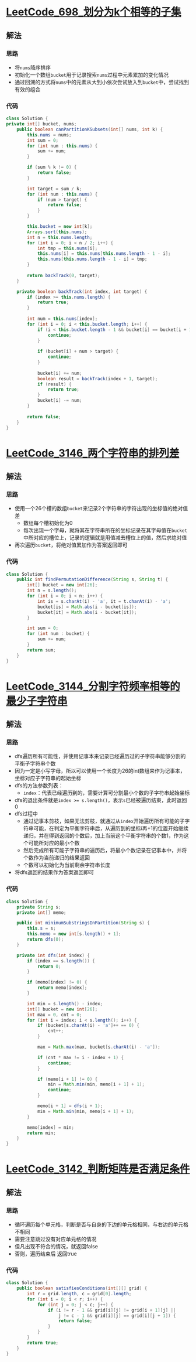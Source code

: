 # [LeetCode_698_划分为k个相等的子集](https://leetcode.cn/problems/partition-to-k-equal-sum-subsets)
## 解法
### 思路
- 将`nums`降序排序
- 初始化一个数组`bucket`用于记录搜索`nums`过程中元素累加的变化情况
- 通过回溯的方式将`nums`中的元素从大到小依次尝试放入到`bucket`中，尝试找到有效的组合
### 代码
```java
class Solution {
private int[] bucket, nums;
    public boolean canPartitionKSubsets(int[] nums, int k) {
        this.nums = nums;
        int sum = 0;
        for (int num : this.nums) {
            sum += num;
        }

        if (sum % k != 0) {
            return false;
        }

        int target = sum / k;
        for (int num : this.nums) {
            if (num > target) {
                return false;
            }
        }

        this.bucket = new int[k];
        Arrays.sort(this.nums);
        int n = this.nums.length;
        for (int i = 0; i < n / 2; i++) {
            int tmp = this.nums[i];
            this.nums[i] = this.nums[this.nums.length - 1 - i];
            this.nums[this.nums.length - 1 - i] = tmp;
        }
        
        return backTrack(0, target);
    }

    private boolean backTrack(int index, int target) {
        if (index >= this.nums.length) {
            return true;
        }
        
        int num = this.nums[index];
        for (int i = 0; i < this.bucket.length; i++) {
            if (i < this.bucket.length - 1 && bucket[i] == bucket[i + 1]) {
                continue;
            }
            
            if (bucket[i] + num > target) {
                continue;
            }
            
            bucket[i] += num;
            boolean result = backTrack(index + 1, target);
            if (result) {
                return true;
            }
            bucket[i] -= num;
        }
        
        return false;
    }
}
```
# [LeetCode_3146_两个字符串的排列差](https://leetcode.cn/problems/permutation-difference-between-two-strings)
## 解法
### 思路
- 使用一个26个槽的数组`bucket`来记录2个字符串的字符出现的坐标值的绝对值差
  - 数组每个槽初始化为0
  - 每次出现一个字母，就将其在字符串所在的坐标记录在其字母值在`bucket`中所对应的槽位上，记录的逻辑就是用值减去槽位上的值，然后求绝对值
- 再次遍历`bucket`，将绝对值累加作为答案返回即可
### 代码
```java
class Solution {
    public int findPermutationDifference(String s, String t) {
        int[] bucket = new int[26];
        int n = s.length();
        for (int i = 0; i < n; i++) {
            int is = s.charAt(i) - 'a', it = t.charAt(i) - 'a';
            bucket[is] = Math.abs(i - bucket[is]);
            bucket[it] = Math.abs(i - bucket[it]);
        }

        int sum = 0;
        for (int num : bucket) {
            sum += num;
        }
        return sum;
    }
}
```
# [LeetCode_3144_分割字符频率相等的最少子字符串](https://leetcode.cn/problems/minimum-substring-partition-of-equal-character-frequency)
## 解法
### 思路
- dfs遍历所有可能性，并使用记事本来记录已经遍历过的子字符串能够分割的平衡子字符串个数
- 因为一定是小写字母，所以可以使用一个长度为26的int数组来作为记事本，坐标对应子字符串的起始坐标
- dfs的方法参数列表：
  - `index`：代表已经遍历到的，需要计算可分割最小个数的子字符串起始坐标
- dfs的退出条件就是`index >= s.length()`，表示`s`已经被遍历结束，此时返回0
- dfs过程中
  - 通过记事本剪枝，如果无法剪枝，就通过从`index`开始遍历所有可能的子字符串可能，在判定为平衡字符串后，从遍历到的坐标i再+1的位置开始继续递归，并在得到返回的个数后，加上当前这个平衡字符串的个数1，作为这个可能所对应的最小个数
  - 然后完成所有可能子字符串的遍历后，将最小个数记录在记事本中，并将个数作为当前递归的结果返回
  - 个数可以初始化为当前剩余字符串长度
- 将dfs返回的结果作为答案返回即可
### 代码
```java
class Solution {
    private String s;
    private int[] memo;

    public int minimumSubstringsInPartition(String s) {
        this.s = s;
        this.memo = new int[s.length() + 1];
        return dfs(0);
    }

    private int dfs(int index) {
        if (index == s.length()) {
            return 0;
        }

        if (memo[index] != 0) {
            return memo[index];
        }

        int min = s.length() - index;
        int[] bucket = new int[26];
        int max = 0, cnt = 0;
        for (int i = index; i < s.length(); i++) {
            if (bucket[s.charAt(i) - 'a']++ == 0) {
                cnt++;
            }

            max = Math.max(max, bucket[s.charAt(i) - 'a']);

            if (cnt * max != i - index + 1) {
                continue;
            }

            if (memo[i + 1] != 0) {
                min = Math.min(min, memo[i + 1] + 1);
                continue;
            }

            memo[i + 1] = dfs(i + 1);
            min = Math.min(min, memo[i + 1] + 1);
        }

        memo[index] = min;
        return min;
    }
}
```
# [LeetCode_3142_判断矩阵是否满足条件](https://leetcode.cn/problems/check-if-grid-satisfies-conditions)
## 解法
### 思路
- 循环遍历每个单元格，判断是否与自身的下边的单元格相同，与右边的单元格不相同
- 需要注意跳过没有对应单元格的情况
- 但凡出现不符合的情况，就返回false
- 否则，遍历结束后 返回true
### 代码
```java
class Solution {
    public boolean satisfiesConditions(int[][] grid) {
        int r = grid.length, c = grid[0].length;
        for (int i = 0; i < r; i++) {
            for (int j = 0; j < c; j++) {
                if (i != r - 1 && grid[i][j] != grid[i + 1][j] ||
                    j != c - 1 && grid[i][j] == grid[i][j + 1]) {
                    return false;
                }
            }
        }
        return true;
    }
}
```